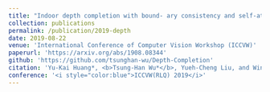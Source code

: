 ```yaml
---
title: "Indoor depth completion with bound- ary consistency and self-attention"
collection: publications
permalink: /publication/2019-depth
date: 2019-08-22
venue: 'International Conference of Computer Vision Workshop (ICCVW)'
paperurl: 'https://arxiv.org/abs/1908.08344'
github: 'https://github.com/tsunghan-wu/Depth-Completion'
citation: 'Yu-Kai Huang*, <b>Tsung-Han Wu*</b>, Yueh-Cheng Liu, and Winston H. Hsu.'
conference: '<i style="color:blue">ICCVW(RLQ) 2019</i>'
---
```

